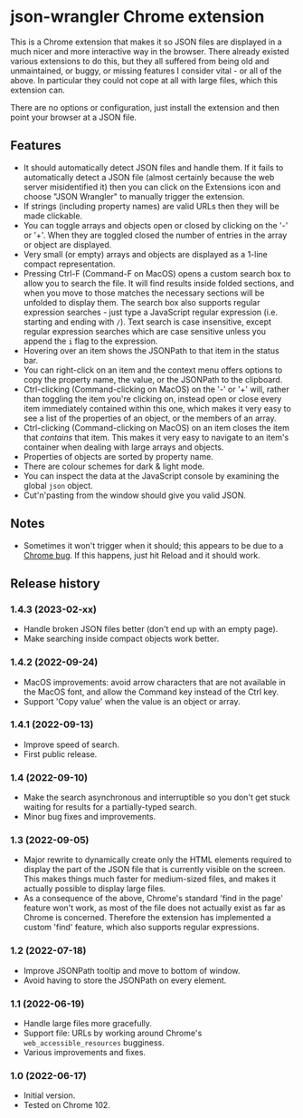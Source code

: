 # json-wrangler Chrome extension

This is a Chrome extension that makes it so JSON files are displayed in a much nicer and more interactive way in the browser. There already existed various extensions to do this, but they all suffered from being old and unmaintained, or buggy, or missing features I consider vital - or all of the above. In particular they could not cope at all with large files, which this extension can.

There are no options or configuration, just install the extension and then point your browser at a JSON file.

## Features

* It should automatically detect JSON files and handle them. If it fails to automatically detect a JSON file (almost certainly because the web server misidentified it) then you can click on the Extensions icon and choose "JSON Wrangler" to manually trigger the extension.
* If strings (including property names) are valid URLs then they will be made clickable.
* You can toggle arrays and objects open or closed by clicking on the '-' or '+'. When they are toggled closed the number of entries in the array or object are displayed.
* Very small (or empty) arrays and objects are displayed as a 1-line compact representation.
* Pressing Ctrl-F (Command-F on MacOS) opens a custom search box to allow you to search the file. It will find results inside folded sections, and when you move to those matches the necessary sections will be unfolded to display them. The search box also supports regular expression searches - just type a JavaScript regular expression (i.e. starting and ending with `/`). Text search is case insensitive, except regular expression searches which are case sensitive unless you append the `i` flag to the expression.
* Hovering over an item shows the JSONPath to that item in the status bar.
* You can right-click on an item and the context menu offers options to copy the property name, the value, or the JSONPath to the clipboard.
* Ctrl-clicking (Command-clicking on MacOS) on the '-' or '+' will, rather than toggling the item you're clicking on, instead open or close every item immediately contained within this one, which makes it very easy to see a list of the properties of an object, or the members of an array.
* Ctrl-clicking (Command-clicking on MacOS) on an item closes the item that _contains_ that item. This makes it very easy to navigate to an item's container when dealing with large arrays and objects.
* Properties of objects are sorted by property name.
* There are colour schemes for dark & light mode.
* You can inspect the data at the JavaScript console by examining the global `json` object.
* Cut'n'pasting from the window should give you valid JSON.

## Notes

* Sometimes it won't trigger when it should; this appears to be due to a [Chrome bug](https://bugs.chromium.org/p/chromium/issues/detail?id=1337294). If this happens, just hit Reload and it should work.

## Release history

### 1.4.3 (2023-02-xx)

* Handle broken JSON files better (don't end up with an empty page).
* Make searching inside compact objects work better.

### 1.4.2 (2022-09-24)

* MacOS improvements: avoid arrow characters that are not available in the MacOS font, and allow the Command key instead of the Ctrl key.
* Support 'Copy value' when the value is an object or array.

### 1.4.1 (2022-09-13)

* Improve speed of search.
* First public release.

### 1.4 (2022-09-10)

* Make the search asynchronous and interruptible so you don't get stuck waiting for results for a partially-typed search.
* Minor bug fixes and improvements.

### 1.3 (2022-09-05)

* Major rewrite to dynamically create only the HTML elements required to display the part of the JSON file that is currently visible on the screen. This makes things much faster for medium-sized files, and makes it actually possible to display large files.
* As a consequence of the above, Chrome's standard 'find in the page' feature won't work, as most of the file does not actually exist as far as Chrome is concerned. Therefore the extension has implemented a custom 'find' feature, which also supports regular expressions.

### 1.2 (2022-07-18)

* Improve JSONPath tooltip and move to bottom of window.
* Avoid having to store the JSONPath on every element.

### 1.1 (2022-06-19)

* Handle large files more gracefully.
* Support file: URLs by working around Chrome's `web_accessible_resources` bugginess.
* Various improvements and fixes.

### 1.0 (2022-06-17)

* Initial version.
* Tested on Chrome 102.
